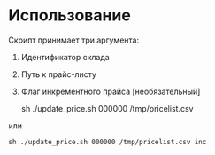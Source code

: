 Использование
=============

Скрипт принимает три аргумента:

1. Идентификатор склада
2. Путь к прайс-листу
3. Флаг инкрементного прайса [необязательный]


	sh ./update_price.sh 000000 /tmp/pricelist.csv
	
или
	
	sh ./update_price.sh 000000 /tmp/pricelist.csv inc